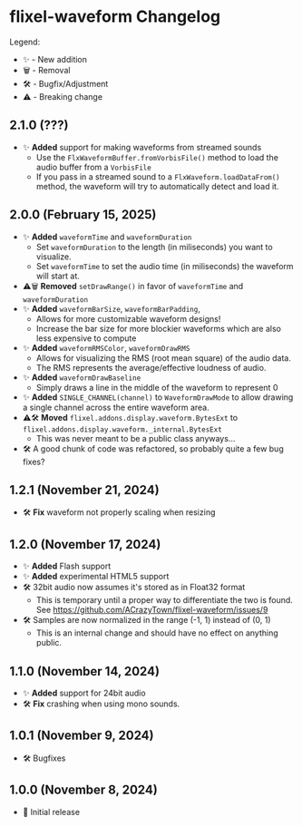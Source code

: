# flixel-waveform Changelog

Legend:
- ✨ - New addition
- 🗑️ - Removal
- 🛠️ - Bugfix/Adjustment
- ⚠️ - Breaking change

## 2.1.0 (???)
- ✨ **Added** support for making waveforms from streamed sounds
    - Use the `FlxWaveformBuffer.fromVorbisFile()` method to load the audio buffer from a `VorbisFile`
    - If you pass in a streamed sound to a `FlxWaveform.loadDataFrom()` method, the waveform will try to automatically detect and load it.

## 2.0.0 (February 15, 2025)
- ✨ **Added** `waveformTime` and `waveformDuration`
    - Set `waveformDuration` to the length (in miliseconds) you want to visualize.
    - Set `waveformTime` to set the audio time (in miliseconds) the waveform will start at.
- ⚠️🗑️ **Removed** `setDrawRange()` in favor of `waveformTime` and `waveformDuration`
- ✨ **Added** `waveformBarSize`, `waveformBarPadding`,
    - Allows for more customizable waveform designs!
    - Increase the bar size for more blockier waveforms which are also less expensive to compute
- ✨ **Added** `waveformRMSColor`, `waveformDrawRMS`
    - Allows for visualizing the RMS (root mean square) of the audio data.
    - The RMS represents the average/effective loudness of audio.
- ✨ **Added** `waveformDrawBaseline`
    - Simply draws a line in the middle of the waveform to represent 0
- ✨ **Added** `SINGLE_CHANNEL(channel)` to `WaveformDrawMode` to allow drawing a single channel across the entire waveform area.
- ⚠️🛠️ **Moved** `flixel.addons.display.waveform.BytesExt` to `flixel.addons.display.waveform._internal.BytesExt`
    - This was never meant to be a public class anyways...
- 🛠️ A good chunk of code was refactored, so probably quite a few bug fixes?

## 1.2.1 (November 21, 2024)
- 🛠️ **Fix** waveform not properly scaling when resizing

## 1.2.0 (November 17, 2024)
- ✨ **Added** Flash support
- ✨ **Added** experimental HTML5 support
- 🛠️ 32bit audio now assumes it's stored as in Float32 format
    - This is temporary until a proper way to differentiate the two is found. See https://github.com/ACrazyTown/flixel-waveform/issues/9
- 🛠️ Samples are now normalized in the range (-1, 1) instead of (0, 1)
    - This is an internal change and should have no effect on anything public.

## 1.1.0 (November 14, 2024)
- ✨ **Added** support for 24bit audio
- 🛠️ **Fix** crashing when using mono sounds.

## 1.0.1 (November 9, 2024)
- 🛠️ Bugfixes

## 1.0.0 (November 8, 2024)
- 🎉 Initial release
